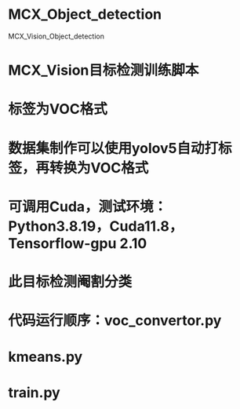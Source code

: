 # MCX_Object_detection
MCX_Vision_Object_detection

# MCX_Vision目标检测训练脚本
# 标签为VOC格式
# 数据集制作可以使用yolov5自动打标签，再转换为VOC格式
# 可调用Cuda，测试环境：Python3.8.19，Cuda11.8，Tensorflow-gpu 2.10
# 此目标检测阉割分类

# 代码运行顺序：voc_convertor.py
#              kmeans.py
#              train.py
